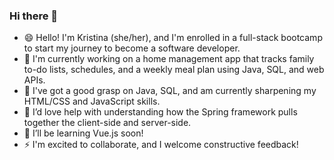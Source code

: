 ### Hi there 👋

<!--
**kescondo/kescondo** is a ✨ _special_ ✨ repository because its `README.md` (this file) appears on your GitHub profile.

Here are some ideas to get you started:

- 🔭 I’m currently working on ...
- 🌱 I’m currently learning ...
- 👯 I’m looking to collaborate on ...
- 🤔 I’m looking for help with ...
- 💬 Ask me about ...
- 📫 How to reach me: ...
- 😄 Pronouns: ...
- ⚡ Fun fact: ...
-->

- 😄 Hello! I'm Kristina (she/her), and I'm enrolled in a full-stack bootcamp to start my journey to become a software developer. 
- 🔭 I'm currently working on a home management app that tracks family to-do lists, schedules, and a weekly meal plan using Java, SQL, and web APIs.
- 💬 I've got a good grasp on Java, SQL, and am currently sharpening my HTML/CSS and JavaScript skills.
- 🤔 I’d love help with understanding how the Spring framework pulls together the client-side and server-side.
- 🌱 I’ll be learning Vue.js soon!
- ⚡ I'm excited to collaborate, and I welcome constructive feedback!
